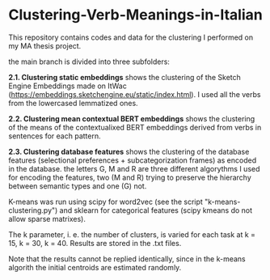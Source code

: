 # Clustering-Verb-Meanings-in-Italian

This repository contains codes and data for the clustering I performed on my MA thesis project.
 
the main branch is divided into three subfolders: 

  **2.1. Clustering static embeddings** shows the clustering of the Sketch Engine Embeddings made on ItWac (https://embeddings.sketchengine.eu/static/index.html). I used all the verbs from the lowercased lemmatized ones.
  
  **2.2. Clustering mean contextual BERT embeddings** shows the clustering of the means of the contextualixed BERT embeddings derived from verbs in sentences for each pattern.
  
  **2.3. Clustering database features** shows the clustering of the database features (selectional preferences + subcategorization frames) as encoded in the database.
  the letters G, M and R are three different algorythms I used for encoding the features, two (M and R) trying to preserve the hierarchy between semantic types and one (G) not.

K-means was run using scipy for word2vec (see the script "k-means-clustering.py") and sklearn for categorical features (scipy kmeans do not allow sparse matrixes).

The k parameter, i. e. the number of clusters, is varied for each task at k = 15, k = 30, k = 40. Results are stored in the .txt files.


Note that the results cannot be replied identically, since in the k-means algorith the initial centroids are estimated randomly. 
